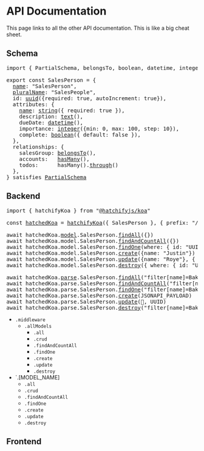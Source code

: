 # API Documentation

This page links to all the other API documentation. This is like a big cheat sheet.

## Schema

<pre>
import { PartialSchema, belongsTo, boolean, datetime, integer, hasMany, string } from "@hatchifyjs/core"
  
export const SalesPerson = {
  <a href="schema/naming.md#schemaname">name</a>: "SalesPerson",
  <a href="schema/naming.md#schemapluralname">pluralName</a>: "SalesPeople",
  id: <a href="schema/attribute-types/uuid.md">uuid</a>({required: true, autoIncrement: true}),
  attributes: {
    <a href="schema/naming.md#schemaattributesattribute_name">name</a>: <a href="./attribute-types/string.md">string</a>({ required: true }),
    description: <a href="schema/attribute-types/text.md">text</a>(),
    dueDate: <a href="schema/attribute-types/datetime.md">datetime</a>(),
    importance: <a href="schema/attribute-types/integer.md">integer</a>({min: 0, max: 100, step: 10}),
    complete: <a href="schema/attribute-types/boolean.md">boolean</a>({ default: false }),
  },
  relationships: {
    salesGroup: <a href="schema/relationship-types/belongs-to.md">belongsTo</a>(),
    accounts:   <a href="schema/relationship-types/has-many.md">hasMany</a>(),
    todos:      hasMany().<a href="schema/relationship-types/has-many-through.md">through</a>()
  },
} satisfies <a href="schema/naming.md">PartialSchema</a>
</pre>

## Backend

<pre>
import { hatchifyKoa } from "<a href="./koa/README.md">@hatchifyjs/koa</a>"
  
const <a href="./koa/README.md#hatchedkoa">hatchedKoa</a> = <a href="./koa/README.md#hatchifykoa">hatchifyKoa</a>({ SalesPerson }, { prefix: "/api" })

await hatchedKoa.<a href="./koa/hatchedKoa.model.md">model</a>.SalesPerson.<a href="./koa/hatchedKoa.model.md#findall">findAll</a>({})
await hatchedKoa.model.SalesPerson.<a href="./koa/hatchedKoa.model.md#findandcountall">findAndCountAll</a>({})
await hatchedKoa.model.SalesPerson.<a href="./koa/hatchedKoa.model.md#findOne">findOne</a>(where: { id: "UUID" })
await hatchedKoa.model.SalesPerson.<a href="./koa/hatchedKoa.model.md#create">create</a>({name: "Justin"})
await hatchedKoa.model.SalesPerson.<a href="./koa/hatchedKoa.model.md#update">update</a>({name: "Roye"}, { where: { id: "UUID" } })
await hatchedKoa.model.SalesPerson.<a href="./koa/hatchedKoa.model.md#update">destroy</a>({ where: { id: "UUID" } })

await hatchedKoa.<a href="./koa/hatchedKoa.parse.md">parse</a>.SalesPerson.<a href="./koa/hatchedKoa.parse.md#findall">findAll</a>("filter[name]=Baking")
await hatchedKoa.parse.SalesPerson.<a href="./koa/hatchedKoa.parse.md#findandcountall">findAndCountAll</a>("filter[name]=Baking")
await hatchedKoa.parse.SalesPerson.<a href="./koa/hatchedKoa.parse.md#findOne">findOne</a>("filter[name]=Baking")
await hatchedKoa.parse.SalesPerson.<a href="./koa/hatchedKoa.parse.md#create">create</a>(JSONAPI_PAYLOAD)
await hatchedKoa.parse.SalesPerson.<a href="./koa/hatchedKoa.parse.md#update">update</a>(🛑, UUID)
await hatchedKoa.parse.SalesPerson.<a href="./koa/hatchedKoa.parse.md#update">destroy</a>("filter[name]=Baking")
</pre>

- `.middleware`
  - `.allModels`
    - `.all`
    - `.crud`
    - `.findAndCountAll`
    - `.findOne`
    - `.create`
    - `.update`
    - `.destroy`
- `.[MODEL_NAME]
  - `.all`
  - `.crud`
  - `.findAndCountAll`
  - `.findOne`
  - `.create`
  - `.update`
  - `.destroy`

## Frontend
